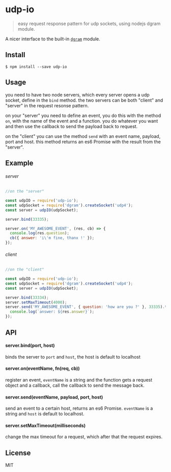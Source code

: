 # udp-io

> easy request response pattern for udp sockets, using nodejs dgram module.

A nicer interface to the built-in [`dgram`](http://nodejs.org/api/dgram.html) module.

## Install

```
$ npm install --save udp-io
```

## Usage
you need to have two node servers, which every server opens a udp socket, define in the `bind` method. the two servers can be both "client" and "server" in the request resonse pattern.

on your "server" you need to define an event, you do this with the method `on`, with the name of the event and a function. you do whatever you want and then use the callback to send the payload back to request.

on the "client" you can use the method `send` with an event name, payload, port and host.
this method returns an es6 Promise with the result from the "server".

## Example
###### server
```js
//on the "server"

const udpIO = require('udp-io');
const udpSocket = require('dgram').createSocket('udp4');
const server = udpIO(udpSocket);

server.bind(33335);

server.on('MY_AWESOME_EVENT', (res, cb) => {
  console.log(res.question);
  cb({ answer: 'i\'m fine, thanx !' });
});
```
###### client
```js
//on the "client"

const udpIO = require('udp-io');
const udpSocket = require('dgram').createSocket('udp4');
const server = udpIO(udpSocket);

server.bind(33334);
server.setMaxTimeout(4000);
server.send('MY_AWESOME_EVENT', { question: 'how are you ?' }, 33335).then((res) => {
  console.log(`answer: ${res.answer}`);
});
```

## API

#### server.bind(port, host)
  binds the server to `port` and `host`, the host is default to localhost

#### server.on(eventName, fn(req, cb))
  register an event, `eventName` is a string and the function gets a request object and a callback, call the callback to send the message back.

#### server.send(eventName, payload, port, host)
  send an event to a certain host, returns an es6 Promise.
  `eventName` is a string and `host` is default to localhost.

#### server.setMaxTimeout(milliseconds)
  change the max timeout for a request,
  which after that the request expires.
## License
MIT
